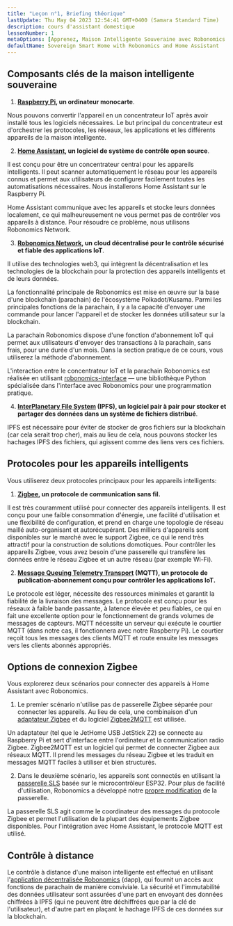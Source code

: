 ```yaml
---
title: "Leçon n°1, Briefing théorique"
lastUpdate: Thu May 04 2023 12:54:41 GMT+0400 (Samara Standard Time)
description: cours d'assistant domestique
lessonNumber: 1
metaOptions: [Apprenez, Maison Intelligente Souveraine avec Robonomics et Home Assistant]
defaultName: Sovereign Smart Home with Robonomics and Home Assistant
---
```


## Composants clés de la maison intelligente souveraine 

<List>

1. **[Raspberry Pi](https://www.raspberrypi.org/), un ordinateur monocarte**.

Nous pouvons convertir l'appareil en un concentrateur IoT après avoir installé tous les logiciels nécessaires. Le but principal du concentrateur est d'orchestrer les protocoles, les réseaux, les applications et les différents appareils de la maison intelligente.

2. **[Home Assistant](https://www.home-assistant.io/), un logiciel de système de contrôle open source**.

Il est conçu pour être un concentrateur central pour les appareils intelligents. Il peut scanner automatiquement le réseau pour les appareils connus et permet aux utilisateurs de configurer facilement toutes les automatisations nécessaires. Nous installerons Home Assistant sur le Raspberry Pi.

Home Assistant communique avec les appareils et stocke leurs données localement, ce qui malheureusement ne vous permet pas de contrôler vos appareils à distance. Pour résoudre ce problème, nous utilisons Robonomics Network.

3. **[Robonomics Network](https://robonomics.network/), un cloud décentralisé pour le contrôle sécurisé et fiable des applications IoT**.

Il utilise des technologies web3, qui intègrent la décentralisation et les technologies de la blockchain pour la protection des appareils intelligents et de leurs données.

La fonctionnalité principale de Robonomics est mise en œuvre sur la base d'une blockchain (parachain) de l'écosystème Polkadot/Kusama. Parmi les principales fonctions de la parachain, il y a la capacité d'envoyer une commande pour lancer l'appareil et de stocker les données utilisateur sur la blockchain.

La parachain Robonomics dispose d'une fonction d'abonnement IoT qui permet aux utilisateurs d'envoyer des transactions à la parachain, sans frais, pour une durée d'un mois. Dans la section pratique de ce cours, vous utiliserez la méthode d'abonnement.

L'interaction entre le concentrateur IoT et la parachain Robonomics est réalisée en utilisant [robonomics-interface](https://github.com/Multi-Agent-io/Robonomics-interface) — une bibliothèque Python spécialisée dans l'interface avec Robonomics pour une programmation pratique.

4. **[InterPlanetary File System](https://ipfs.tech/) (IPFS), un logiciel pair à pair pour stocker et partager des données dans un système de fichiers distribué**.

IPFS est nécessaire pour éviter de stocker de gros fichiers sur la blockchain (car cela serait trop cher), mais au lieu de cela, nous pouvons stocker les hachages IPFS des fichiers, qui agissent comme des liens vers ces fichiers.

## Protocoles pour les appareils intelligents
Vous utiliserez deux protocoles principaux pour les appareils intelligents:

1. **[Zigbee](https://csa-iot.org/all-solutions/zigbee/), un protocole de communication sans fil.**

Il est très couramment utilisé pour connecter des appareils intelligents. Il est conçu pour une faible consommation d'énergie, une facilité d'utilisation et une flexibilité de configuration, et prend en charge une topologie de réseau maillé auto-organisant et autorécupérant. Des milliers d'appareils sont disponibles sur le marché avec le support Zigbee, ce qui le rend très attractif pour la construction de solutions domotiques. Pour contrôler les appareils Zigbee, vous avez besoin d'une passerelle qui transfère les données entre le réseau Zigbee et un autre réseau (par exemple Wi-Fi).

2. **[Message Queuing Telemetry Transport](https://mqtt.org/) (MQTT), un protocole de publication-abonnement conçu pour contrôler les applications IoT.**

Le protocole est léger, nécessite des ressources minimales et garantit la fiabilité de la livraison des messages. Le protocole est conçu pour les réseaux à faible bande passante, à latence élevée et peu fiables, ce qui en fait une excellente option pour le fonctionnement de grands volumes de messages de capteurs. MQTT nécessite un serveur qui exécute le courtier MQTT (dans notre cas, il fonctionnera avec notre Raspberry Pi). Le courtier reçoit tous les messages des clients MQTT et route ensuite les messages vers les clients abonnés appropriés.

## Options de connexion Zigbee
Vous explorerez deux scénarios pour connecter des appareils à Home Assistant avec Robonomics.

1. Le premier scénario n'utilise pas de passerelle Zigbee séparée pour connecter les appareils. Au lieu de cela, une combinaison d'un [adaptateur Zigbee](https://www.zigbee2mqtt.io/guide/adapters/) et du logiciel [Zigbee2MQTT](https://www.zigbee2mqtt.io/guide/adapters/) est utilisée.

<LessonImages figure figureCaption="Architectural scheme of the scenario with Zigbee adapter" src="smart-house-course/lesson-1-1.png" alt="Architectural scheme of the scenario with Zigbee adapter"/>

Un adaptateur (tel que le JetHome USB JetStick Z2) se connecte au Raspberry Pi et sert d'interface entre l'ordinateur et la communication radio Zigbee. Zigbee2MQTT est un logiciel qui permet de connecter Zigbee aux réseaux MQTT. Il prend les messages du réseau Zigbee et les traduit en messages MQTT faciles à utiliser et bien structurés.

2. Dans le deuxième scénario, les appareils sont connectés en utilisant la [passerelle SLS](https://github.com/slsys/Gateway) basée sur le microcontrôleur ESP32. Pour plus de facilité d'utilisation, Robonomics a développé notre [propre modification](https://oshwlab.com/ludovich88/robonomics_sls_gateway_v01) de la passerelle.

<LessonImages figure figureCaption="Architectural scheme of the scenario with SLS Gateway" src="smart-house-course/lesson-1-2.png" alt="Architectural scheme of the scenario with SLS Gateway"/>

La passerelle SLS agit comme le coordinateur des messages du protocole Zigbee et permet l'utilisation de la plupart des équipements Zigbee disponibles. Pour l'intégration avec Home Assistant, le protocole MQTT est utilisé.

## Contrôle à distance

Le contrôle à distance d'une maison intelligente est effectué en utilisant l'[application décentralisée Robonomics](https://dapp.robonomics.network/) (dapp), qui fournit un accès aux fonctions de parachain de manière conviviale. La sécurité et l'immutabilité des données utilisateur sont assurées d'une part en envoyant des données chiffrées à IPFS (qui ne peuvent être déchiffrées que par la clé de l'utilisateur), et d'autre part en plaçant le hachage IPFS de ces données sur la blockchain.

</List>



